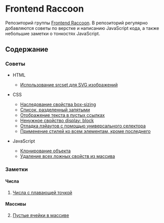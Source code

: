 # Frontend Raccoon
Репозиторий группы [Frontend Raccoon](http://vk.com/jsraccoon). В репозиторий регулярно добавляются советы по верстке и написанию JavaScript кода, а также небольшие заметки о тонкостях JavaScript.

## Содержание
### Советы
* HTML
	* [Использование srcset для SVG изображений](/advices/srcset/srcset.md)
* CSS
	* [Наследование свойства box-sizing](/advices/box_sizing/box_sizing.md)
	* [Список, разделенный запятыми](/advices/css_lists/css_lists.md)
	* [Отображение текста в пустых ссылках](/advices/empty_links/empty_links.md)
	* [Ненужное свойство display: block](/advices/floats/floats.md)
	* [Отладка лэйаутов с помощью универсального селектора](/advices/layout_debug/layout_debug.md)
	* [Применение стилей ко всем элементам, кроме последнего](/advices/not_last/not_last.md)

* JavaScript
	* [Клонирование объекта](/advices/clone/clone.md)
	* [Удаление всех ложных свойств из массива](/advices/filter_boolean/filter_boolean.md)


### Заметки
#### Числа
1. [Числа с плавающей точкой](/tests/numbers/dot.md)

#### Массивы
2. [Пустые ячейки в массиве](/tests/arrays/empty.md)